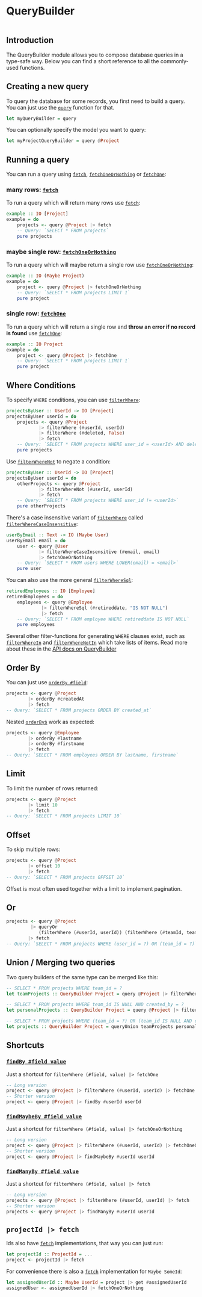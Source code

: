 # QueryBuilder

```toc

```

## Introduction

The QueryBuilder module allows you to compose database queries in a type-safe way. Below you can find a short reference to all the commonly-used functions.

## Creating a new query

To query the database for some records, you first need to build a query.
You can just use the [`query`](https://ihp.digitallyinduced.com/api-docs/IHP-QueryBuilder.html#v:query) function for that.

```haskell
let myQueryBuilder = query
```

You can optionally specify the model you want to query:

```haskell
let myProjectQueryBuilder = query @Project
```

## Running a query

You can run a query using [`fetch`](https://ihp.digitallyinduced.com/api-docs/IHP-Fetch.html#v:fetch), [`fetchOneOrNothing`](https://ihp.digitallyinduced.com/api-docs/IHP-Fetch.html#v:fetchOneOrNothing) or [`fetchOne`](https://ihp.digitallyinduced.com/api-docs/IHP-Fetch.html#v:fetchOne):

### many rows: [`fetch`](https://ihp.digitallyinduced.com/api-docs/IHP-Fetch.html#v:fetch)

To run a query which will return many rows use [`fetch`](https://ihp.digitallyinduced.com/api-docs/IHP-Fetch.html#v:fetch):

```haskell
example :: IO [Project]
example = do
    projects <- query @Project |> fetch
    -- Query: `SELECT * FROM projects`
    pure projects
```

### maybe single row: [`fetchOneOrNothing`](https://ihp.digitallyinduced.com/api-docs/IHP-Fetch.html#v:fetchOneOrNothing)

To run a query which will maybe return a single row use [`fetchOneOrNothing`](https://ihp.digitallyinduced.com/api-docs/IHP-Fetch.html#v:fetchOneOrNothing):

```haskell
example :: IO (Maybe Project)
example = do
    project <- query @Project |> fetchOneOrNothing
    -- Query: `SELECT * FROM projects LIMIT 1`
    pure project
```

### single row: [`fetchOne`](https://ihp.digitallyinduced.com/api-docs/IHP-Fetch.html#v:fetchOne)

To run a query which will return a single row and **throw an error if no record is found** use [`fetchOne`](https://ihp.digitallyinduced.com/api-docs/IHP-Fetch.html#v:fetchOne):

```haskell
example :: IO Project
example = do
    project <- query @Project |> fetchOne
    -- Query: `SELECT * FROM projects LIMIT 1`
    pure project
```

## Where Conditions

To specify `WHERE` conditions, you can use [`filterWhere`](https://ihp.digitallyinduced.com/api-docs/IHP-QueryBuilder.html#v:filterWhere):

```haskell
projectsByUser :: UserId -> IO [Project]
projectsByUser userId = do
    projects <- query @Project
            |> filterWhere (#userId, userId)
            |> filterWhere (#deleted, False)
            |> fetch
    -- Query: `SELECT * FROM projects WHERE user_id = <userId> AND deleted = false`
    pure projects
```

Use [`filterWhereNot`](https://ihp.digitallyinduced.com/api-docs/IHP-QueryBuilder.html#v:filterWhereNot) to negate a condition:

```haskell
projectsByUser :: UserId -> IO [Project]
projectsByUser userId = do
    otherProjects <- query @Project
            |> filterWhereNot (#userId, userId)
            |> fetch
    -- Query: `SELECT * FROM projects WHERE user_id != <userId>`
    pure otherProjects
```

There's a case insensitive variant of [`filterWhere`](https://ihp.digitallyinduced.com/api-docs/IHP-QueryBuilder.html#v:filterWhere) called [`filterWhereCaseInsensitive`](https://ihp.digitallyinduced.com/api-docs/IHP-QueryBuilder.html#v:filterWhereCaseInsensitive):

```haskell
userByEmail :: Text -> IO (Maybe User)
userByEmail email = do
    user <- query @User
            |> filterWhereCaseInsensitive (#email, email)
            |> fetchOneOrNothing
    -- Query: `SELECT * FROM users WHERE LOWER(email) = <email>`
    pure user
```

You can also use the more general [`filterWhereSql`](https://ihp.digitallyinduced.com/api-docs/IHP-QueryBuilder.html#v:filterWhereSql):

```haskell
retiredEmployees :: IO [Employee]
retiredEmployees = do
    employees <- query @Employee
             |> filterWhereSql (#retireddate, "IS NOT NULL")
             |> fetch
    -- Query: `SELECT * FROM employee WHERE retireddate IS NOT NULL`
    pure employees
```

Several other filter-functions for generating `WHERE` clauses exist, such as [`filterWhereIn`](https://ihp.digitallyinduced.com/api-docs/IHP-QueryBuilder.html#v:filterWhereIn) and [`filterWhereNotIn`](https://ihp.digitallyinduced.com/api-docs/IHP-QueryBuilder.html#v:filterWhereNotIn) which take lists of items. Read more about these in the [API docs on QueryBuilder](https://ihp.digitallyinduced.com/api-docs/IHP-QueryBuilder.html)

## Order By

You can just use [`orderBy #field`](https://ihp.digitallyinduced.com/api-docs/IHP-QueryBuilder.html#v:orderBy):

```haskell
projects <- query @Project
        |> orderBy #createdAt
        |> fetch
-- Query: `SELECT * FROM projects ORDER BY created_at`
```

Nested [`orderBy`s](https://ihp.digitallyinduced.com/api-docs/IHP-QueryBuilder.html#v:orderBy) work as expected:

```haskell
projects <- query @Employee
        |> orderBy #lastname
        |> orderBy #firstname
        |> fetch
-- Query: `SELECT * FROM employees ORDER BY lastname, firstname`
```

## Limit

To limit the number of rows returned:

```haskell
projects <- query @Project
        |> limit 10
        |> fetch
-- Query: `SELECT * FROM projects LIMIT 10`
```

## Offset

To skip multiple rows:

```haskell
projects <- query @Project
        |> offset 10
        |> fetch
-- Query: `SELECT * FROM projects OFFSET 10`
```

Offset is most often used together with a limit to implement pagination.

## Or

```haskell
projects <- query @Project
         |> queryOr
            (filterWhere (#userId, userId)) (filterWhere (#teamId, teamId))
        |> fetch
-- Query: `SELECT * FROM projects WHERE (user_id = ?) OR (team_id = ?)`
```

## Union / Merging two queries

Two query builders of the same type can be merged like this:

```haskell
-- SELECT * FROM projects WHERE team_id = ?
let teamProjects :: QueryBuilder Project = query @Project |> filterWhere (#teamId, teamId)

-- SELECT * FROM projects WHERE team_id IS NULL AND created_by = ?
let personalProjects :: QueryBuilder Project = query @Project |> filterWhere (#teamId, Nothing) |> filterWhere (#createdBy, currentUserId)

-- SELECT * FROM projects WHERE (team_id = ?) OR (team_id IS NULL AND created_by = ?)
let projects :: QueryBuilder Project = queryUnion teamProjects personalProjects
```

## Shortcuts

### [`findBy #field value`](https://ihp.digitallyinduced.com/api-docs/IHP-Fetch.html#v:findBy)

Just a shortcut for `filterWhere (#field, value) |> fetchOne`

```haskell
-- Long version
project <- query @Project |> filterWhere (#userId, userId) |> fetchOne
-- Shorter version
project <- query @Project |> findBy #userId userId
```

### [`findMaybeBy #field value`](https://ihp.digitallyinduced.com/api-docs/IHP-Fetch.html#v:findMaybeBy)

Just a shortcut for `filterWhere (#field, value) |> fetchOneOrNothing`

```haskell
-- Long version
project <- query @Project |> filterWhere (#userId, userId) |> fetchOneOrNothing
-- Shorter version
project <- query @Project |> findMaybeBy #userId userId
```

### [`findManyBy #field value`](https://ihp.digitallyinduced.com/api-docs/IHP-Fetch.html#v:findManyBy)

Just a shortcut for `filterWhere (#field, value) |> fetch`

```haskell
-- Long version
projects <- query @Project |> filterWhere (#userId, userId) |> fetch
-- Shorter version
projects <- query @Project |> findManyBy #userId userId
```

## `projectId |> fetch`

Ids also have [`fetch`](https://ihp.digitallyinduced.com/api-docs/IHP-Fetch.html#v:fetch) implementations, that way you can just run:

```haskell
let projectId :: ProjectId = ...
project <- projectId |> fetch
```

For convenience there is also a [`fetch`](https://ihp.digitallyinduced.com/api-docs/IHP-Fetch.html#v:fetch) implementation for `Maybe SomeId`:

```haskell
let assignedUserId :: Maybe UserId = project |> get #assignedUserId
assignedUser <- assignedUserId |> fetchOneOrNothing
```
